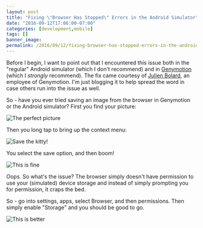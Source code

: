 ```yaml
---
layout: post
title: "Fixing \"Browser Has Stopped\" Errors in the Android Simulator"
date: "2016-09-12T17:06:00-07:00"
categories: [development,mobile]
tags: []
banner_image: 
permalink: /2016/09/12/fixing-browser-has-stopped-errors-in-the-android-simulator
---
```


Before I begin, I want to point out that I encountered this issue both in the "regular" Android simulator (which I don't recommend) and in [Genymotion](https://www.genymotion.com/) (which I *strongly* recommend). The fix came courtesy of [Julien Bolard](https://twitter.com/JulienBolard), an employee of Genymotion. I'm just blogging it to help spread the word in case others run into the issue as well.

So - have you ever tried saving an image from the browser in Genymotion or the Android simulator? First you find your picture:

![The perfect picture](https://static.raymondcamden.com/images/2016/09/geny1.png )

Then you long tap to bring up the context menu:

![Save the kitty!](https://static.raymondcamden.com/images/2016/09/geny2.png )

You select the save option, and then boom!

![This is fine](https://static.raymondcamden.com/images/2016/09/geny3.png )

Oops. So what's the issue? The browser simply doesn't have permission to use your (simulated) device storage and instead of simply prompting you for permission, it craps the bed.

So - go into settings, apps, select Browser, and then permissions. Then simply enable "Storage" and you should be good to go.

![This is better](https://static.raymondcamden.com/images/2016/09/geny4a.png )
